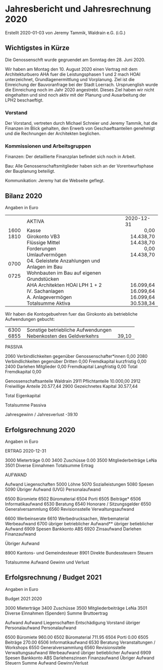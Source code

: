 <head>
<style>
  td { padding: 0 10px 0 10px; }
  td.r { text-align: right; }
</style>
</head>


# Jahresbericht und Jahresrechnung 2020

Erstellt 2020-01-03 von Jeremy Tammik, Waldrain e.G. (i.G.)

## Wichtigstes in Kürze

Die Genossenschft wurde gegruendet am Sonntag den 28. Juni 2020.

Wir haben am Montag den 10. August 2020 einen Vertrag mit dem Architekturbuero AHA fuer die Leistungsphasen 1 und 2 mach HOAI unterzeichnet, Grundlagenermittlung und Vorplanung.
Ziel ist die Einreichung der Bauvoranfrage bei der Stadt Loerrach.
Urspruenglish wurde die Einreichung noch im Jahr 2020 angestrebt.
Dieses Ziel haben wir nicht eingehalten und sind noch aktiv mit der Planung und Ausarbeitung der LPH2 beschaeftigt.

### Vorstand

Der Vorstand, vertreten durch Michael Schreier und Jeremy Tammik, hat die Finanzen im Blick gehalten, den Erwerb von Geschaeftsanteilen genehmigt und die Rechnungen der Architekten beglichen.

### Kommissionen und Arbeitsgruppen

Finanzen: Der detaillierte Finanzplan befindet sich noch in Arbeit.

Bau: Alle Genossenschaftsmitglieder haben sich an der Vorentwurfsphase der Bauplanung beteiligt.

Kommunikation: Jeremy hat die Webseite geflegt.

<!--
### Von LeNa

- Finanzkommission: Brückenfinanzierung von X Mio; diverse Kampagnen, Anteilscheinkapital erhöhen,  Darlehenszusagen generieren, Informationsbroschüre, um das Finanzierungsmodell zu erklären, Gesuche an Stiftungen und Institutionen stellen
- Baukommission: prüfen und beurteilen in Zusammenarbeit mit dem Vorstand und der Nutzungskommission das Vorprojekt, in einem ganztägigen Workshop den Mitgliedern vorstellen; themenspezifische Inputs (z.B. zu Elektrosmog, Grauwasser- und Regenwassernutzung, Trockentoiletten, leimfreie Küchen).
- Kommunikationskommission: Webseite.
- Landwirtschaftskommission: solidarische Landwirtschaft, Kontakte zu diversen landwirtschaftlichen Betrieben in der Region.
- Nutzungskommission: Abstimmung des Vorprojekts mit dem Planungsleitfaden. Austausch mit Interessenten für Ateliers.
- Vermietungskommission: Grobplanung.
- Projektgruppe 'Leben auf kleinem Fuss': Interviews und Gespräche, besuchte andere Wohnprojekte, Thema Flächenbedürfnisse und Gestaltungsmöglichkeiten. 
- AG Soziale Charta: Workshop zu Nachhaltigkeit
- AG TeilenSchenken: 'Nähen, Flicken und Upcycling'
- AG Freunde und Sinn: social muscle club und Organisation der Apéros
- Thema interner Informationsfluss: regelmässige Infomails nach jeder Vorstandssitzung.
- Informations- und Öffentlichkeitsarbeit: Filmreihe 'Die Kraft der Lokalen' 
-->



## Bilanz 2020

Angaben in Euro

<table>
<tr><td></td><td>AKTIVA</td><td>2020-12-31</td></tr>

<tr><td>1600</td><td>Kasse</td><td class="r">0,00</td></tr>
<tr><td>1810</td><td>Girokonto VB3</td><td class="r">14.438,70</td></tr>
<tr><td></td><td>Flüssige Mittel</td><td class="r">14.438,70</td></tr>
<tr><td></td><td>Forderungen</td><td class="r">0,00</td></tr>
<tr><td></td><td>Umlaufvermögen</td><td class="r">14.438,70</td></tr>

<tr><td>0700</td><td>04. Geleistete Anzahlungen und Anlagen im Bau</td><td></td></tr>
<tr><td>0725</td><td>Wohnbauten im Bau auf eigenen Grundstücken</td><td></td></tr>
<tr><td></td><td>AHA Architekten HOAI LPH 1 + 2</td><td class="r">16.099,64</td></tr>
<tr><td></td><td>IV. Sachanlagen</td><td class="r">16.099,64</td></tr>
<tr><td></td><td>A. Anlagevermögen</td><td class="r">16.099,64</td></tr>

<tr><td></td><td>Totalsumme Aktiva</td><td class="r">30.538,34</td></tr>
</table>

Wir haben die Kontogebuehren fuer das Girokonto als betriebliche Aufwendungen gebucht:

<table>
<tr><td>6300</td><td>Sonstige betriebliche Aufwendungen</td><td></td></tr>
<tr><td>6855</td><td>Nebenkosten des Geldverkehrs</td><td class="r">39,10</td></tr>
</table>


PASSIVA

2060 Verbindlichkeiten gegenüber Genossenschafter*innen 0,00
2080 Verbindlichkeiten gegenüber Dritten 0,00
Fremdkapital kurzfristig 0,00
2400 Darlehen Mitglieder 0,00
Fremdkapital Langfristig 0,00
Total Fremdkapital 0,00

Genossenschaftsanteile Waldrain
2911 Pflichtanteile 10.000,00
2912 Freiwillige Anteile 20.577,44
2900 Gezeichnetes Kapital 30.577,44

Total Eigenkapital

Totalsumme Passiva

Jahresgewinn / Jahresverlust -39.10


## Erfolgsrechnung 2020

Angaben in Euro

ERTRAG 2020-12-31

3000 Mieterträge 0.00
3400 Zuschüsse 0.00
3500 Mitgliederbeiträge LeNa
3501 Diverse Einnahmen
Totalsumme Ertrag

AUFWAND

Aufwand Liegenschaften
5000 Löhne
5070 Sozialleistungen
5080 Spesen
5090 Übriger Aufwand (UVG)
Personalaufwand

6500 Büromiete
6502 Büromaterial
6504 Porti
6505 Beiträge*
6506 Informatikaufwand
6530 Beratung
6540 Honorare / Sitzungsgelder
6550 Generalversammlung
6560 Revisionsstelle
Verwaltungsaufwand

6600 Werbeinserate
6610 Werbedrucksachen, Werbematerial
Werbeaufwand
6700 übriger betrieblicher Aufwand**
übriger betieblicher Aufwand
6909 Spesen Bankkonto ABS
6920 Zinsaufwand Darlehen
Finanzaufwand

Übriger Aufwand

8900 Kantons- und Gemeindesteuer
8901 Direkte Bundessteuern
Steuern

Totalsumme Aufwand
Gewinn und Verlust

## Erfolgsrechnung / Budget 2021

Angaben in Euro

  Budget 2021 2020
  
3000 Mieterträge 3400 Zuschüsse
3500 Mitgliederbeiträge LeNa
3501 Diverse Einnahmen (Spenden)
Summe Bruttoertrag

Aufwand
Aufwand Liegenschaften
Entschädigung Vorstand
übriger Personalaufwand
Personalaufwand


6500 Büromiete 960.00
6502 Büromaterial 711.95
6504 Porti 0.00
6505 Beiträge 270.00
6506 Informatikaufwand
6530 Beratung
Veranstaltungen / Workshops
6550 Generalversammlung
6560 Revisionsstelle
Verwaltungsaufwand
Werbeaufwand
übriger betieblicher Aufwand
6909 Spesen Bankkonto ABS
Darlehenszinsen
Finanzaufwand
Übriger Aufwand
Steuern
Summe Aufwand
Gewinn/Verlust

